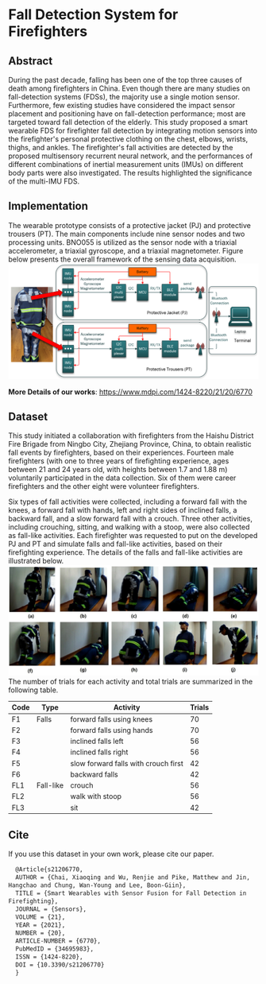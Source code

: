 # Fall Detection System for Firefighters

## Abstract
During the past decade, falling has been one of the top three causes of death among firefighters in China. Even though there are many studies on fall-detection systems (FDSs), the majority use a single motion sensor. Furthermore, few existing studies have considered the impact sensor placement and positioning have on fall-detection performance; most are targeted toward fall detection of the elderly. This study proposed a smart wearable FDS for firefighter fall detection by integrating motion sensors into the firefighter's personal protective clothing on the chest, elbows, wrists, thighs, and ankles. The firefighter's fall activities are detected by the proposed multisensory recurrent neural network, and the performances of different combinations of inertial measurement units (IMUs) on different body parts were also investigated. The results highlighted the significance of the multi-IMU FDS. 

## Implementation
The wearable prototype consists of a protective jacket (PJ) and protective trousers (PT). The main components include nine sensor nodes and two processing units. BNO055 is utilized as the sensor node with a triaxial accelerometer, a triaxial gyroscope, and a triaxial magnetometer. Figure below presents the overall framework of the sensing data acquisition.  
![](img/framework.png)

**More Details of our works**: https://www.mdpi.com/1424-8220/21/20/6770
## Dataset
This study initiated a collaboration with firefighters from the Haishu District Fire Brigade from Ningbo City, Zhejiang Province, China, to obtain realistic fall events by firefighters, based on their experiences. Fourteen male firefighters (with one to three years of firefighting experience, ages between 21 and 24 years old, with heights between 1.7 and 1.88 m) voluntarily participated in the data collection. Six of them were career firefighters and the other eight were volunteer firefighters. 

Six types of fall activities were collected, including a forward fall with the knees, a forward fall with hands, left and right sides of inclined falls, a backward fall, and a slow forward fall with a crouch. Three other activities, including crouching, sitting, and walking with a stoop, were also collected as fall-like activities. Each firefighter was requested to put on the developed PJ and PT and simulate falls and fall-like activities, based on their firefighting experience. The details of the falls and fall-like activities are illustrated below.   
![](img/activity.png)
The number of trials for each activity and total trials are summarized in the following table.

|Code|Type|Activity|Trials|
|----|----|--------|------|
|F1 | Falls | forward falls using knees | 70 |
|F2 | | forward falls using hands | 70 |
|F3 | | inclined falls left | 56 |
|F4 | | inclined falls right | 56 |
|F5 | | slow forward falls with crouch first | 42 |
|F6 | | backward falls | 42 |
|FL1 | Fall-like | crouch | 56 |
|FL2 | | walk with stoop | 56 |
|FL3 | | sit | 42 |

## Cite
If you use this dataset in your own work, please cite our paper.
```
  @Article{s21206770,
  AUTHOR = {Chai, Xiaoqing and Wu, Renjie and Pike, Matthew and Jin, Hangchao and Chung, Wan-Young and Lee, Boon-Giin},
  TITLE = {Smart Wearables with Sensor Fusion for Fall Detection in Firefighting},
  JOURNAL = {Sensors},
  VOLUME = {21},
  YEAR = {2021},
  NUMBER = {20},
  ARTICLE-NUMBER = {6770},
  PubMedID = {34695983},
  ISSN = {1424-8220},
  DOI = {10.3390/s21206770}
  }
```
